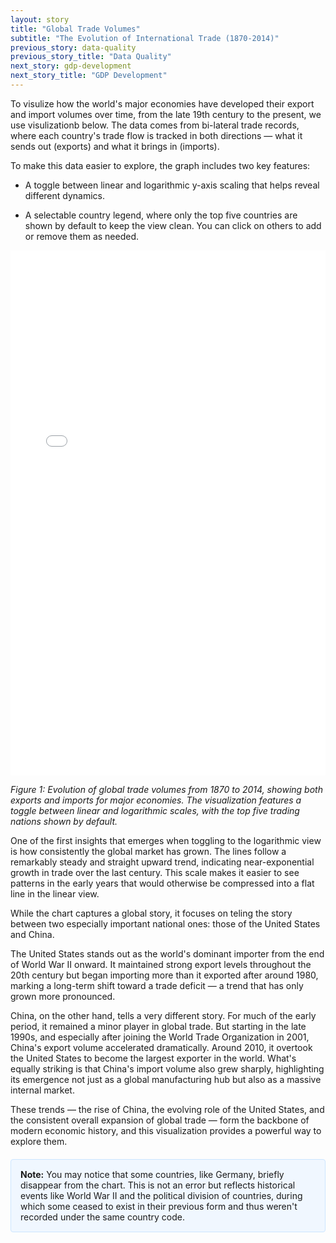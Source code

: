 ```yaml
---
layout: story
title: "Global Trade Volumes"
subtitle: "The Evolution of International Trade (1870-2014)"
previous_story: data-quality
previous_story_title: "Data Quality"
next_story: gdp-development
next_story_title: "GDP Development"
---
```



To visulize how the world's major economies have developed their export and import volumes over time, from the late 19th century to the present, we use visulizationb below. The data comes from bi-lateral trade records, where each country's trade flow is tracked in both directions — what it sends out (exports) and what it brings in (imports).

To make this data easier to explore, the graph includes two key features:

- A toggle between linear and logarithmic y-axis scaling that helps reveal different dynamics.

- A selectable country legend, where only the top five countries are shown by default to keep the view clean. You can click on others to add or remove them as needed.

<iframe src="../visualizations/trade_development.html" width="100%" height="840px" frameborder="0"></iframe>

*Figure 1: Evolution of global trade volumes from 1870 to 2014, showing both exports and imports for major economies. The visualization features a toggle between linear and logarithmic scales, with the top five trading nations shown by default.*

One of the first insights that emerges when toggling to the logarithmic view is how consistently the global market has grown. The lines follow a remarkably steady and straight upward trend, indicating near-exponential growth in trade over the last century. This scale makes it easier to see patterns in the early years that would otherwise be compressed into a flat line in the linear view.

While the chart captures a global story, it focuses on teling the story between two especially important national ones: those of the United States and China.

The United States stands out as the world's dominant importer from the end of World War II onward. It maintained strong export levels throughout the 20th century but began importing more than it exported after around 1980, marking a long-term shift toward a trade deficit — a trend that has only grown more pronounced.

China, on the other hand, tells a very different story. For much of the early period, it remained a minor player in global trade. But starting in the late 1990s, and especially after joining the World Trade Organization in 2001, China's export volume accelerated dramatically. Around 2010, it overtook the United States to become the largest exporter in the world. What's equally striking is that China's import volume also grew sharply, highlighting its emergence not just as a global manufacturing hub but also as a massive internal market.

These trends — the rise of China, the evolving role of the United States, and the consistent overall expansion of global trade — form the backbone of modern economic history, and this visualization provides a powerful way to explore them.

<div style="background-color: #f0f7ff; border: 1px solid #cce5ff; border-radius: 4px; padding: 15px; margin: 20px 0;">
<strong>Note:</strong> You may notice that some countries, like Germany, briefly disappear from the chart. This is not an error but reflects historical events like World War II and the political division of countries, during which some ceased to exist in their previous form and thus weren't recorded under the same country code.
</div>


